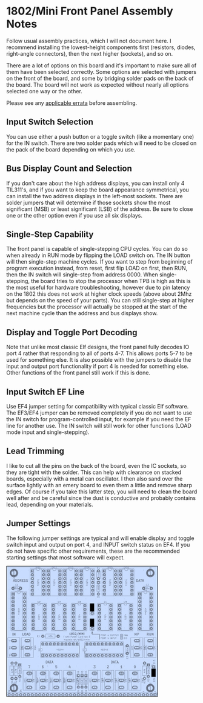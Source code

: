 # 1802/Mini Front Panel Assembly Notes

Follow usual assembly practices, which I will not document here. I recommend installing the lowest-height components first (resistors, diodes, right-angle connectors), then the next higher (sockets), and so on.

There are a lot of options on this board and it's important to make sure all of them have been selected correctly. Some options are selected with jumpers on the front of the board, and some by bridging solder pads on the back of the board. The board will not work as expected without nearly all options selected one way or the other.

Please see any [applicable errata](https://github.com/dmadole/1802-Mini-Front-Panel/tree/main/notes) before assembling.

## Input Switch Selection
You can use either a push button or a toggle switch (like a momentary one) for the IN switch. There are two solder pads which will need to be closed on the pack of the board depending on which you use.

## Bus Display Count and Selection

If you don't care about the high address displays, you can install only 4 TIL311's, and if you want to keep the board appearance symmetrical, you can install the two address displays in the left-most sockets. There are solder jumpers that will determine if those sockets show the most significant (MSB) or least significant (LSB) of the address. Be sure to close one or the other option even if you use all six displays.

## Single-Step Capability

The front panel is capable of single-stepping CPU cycles. You can do so when already in RUN mode by flipping the LOAD switch on. The IN button will then single-step machine cycles. If you want to step from beginning of program execution instead, from reset, first flip LOAD on first, then RUN, then the IN switch will single-step from address 0000. When single-stepping, the board tries to stop the processor when TPB is high as this is the most useful for hardware troubleshooting, however due to pin latency on the 1802 this does not work at higher clock speeds (above about 2Mhz but depends on the speed of your parts). You can still single-step at higher frequencies but the processor will actually be stopped at the start of the next machine cycle than the address and bus displays show.

## Display and Toggle Port Decoding

Note that unlike most classic Elf designs, the front panel fully decodes IO port 4 rather that responding to all of ports 4-7. This allows ports 5-7 to be used for something else. It is also possible with the jumpers to disable the input and output port functionality if port 4 is needed for something else. Other functions of the front panel still work if this is done.

## Input Switch EF Line

Use EF4 jumper setting for compatibility with typical classic Elf software. The EF3/EF4 jumper can be removed completely if you do not want to use the IN switch for program-controlled input, for example if you need the EF line for another use. The IN switch will still work for other functions (LOAD mode input and single-stepping).

## Lead Trimming

I like to cut all the pins on the back of the board, even the IC sockets, so they are tight with the solder. This can help with clearance on stacked boards, especially with a metal can oscillator. I then also sand over the surface lightly with an emery board to even them a little and remove sharp edges. Of course if you take this latter step, you will need to clean the board well after and be careful since the dust is conductive and probably contains lead, depending on your materials.

## Jumper Settings

The following jumper settings are typical and will enable display and toggle switch input and output on port 4, and INPUT switch status on EF4. If you do not have specific other requirements, these are the recommended starting settings that most software will expect.

![1802 Mini Front Panel Jumpers](https://github.com/dmadole/1802-Mini-Front-Panel/blob/main/photos/1802-mini-front-panel-jumpers-elfos.jpg)
